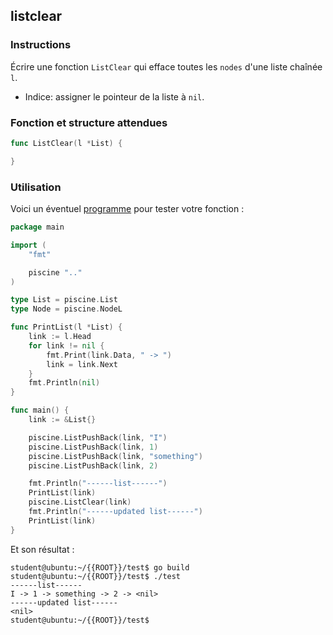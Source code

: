 ## listclear

### Instructions

Écrire une fonction `ListClear` qui efface toutes les `nodes` d'une liste chaînée `l`.

-   Indice: assigner le pointeur de la liste à `nil`.

### Fonction et structure attendues

```go
func ListClear(l *List) {

}
```

### Utilisation

Voici un éventuel [programme](TODO-LINK) pour tester votre fonction :

```go
package main

import (
	"fmt"

	piscine ".."
)

type List = piscine.List
type Node = piscine.NodeL

func PrintList(l *List) {
	link := l.Head
	for link != nil {
		fmt.Print(link.Data, " -> ")
		link = link.Next
	}
	fmt.Println(nil)
}

func main() {
	link := &List{}

	piscine.ListPushBack(link, "I")
	piscine.ListPushBack(link, 1)
	piscine.ListPushBack(link, "something")
	piscine.ListPushBack(link, 2)

	fmt.Println("------list------")
	PrintList(link)
	piscine.ListClear(link)
	fmt.Println("------updated list------")
	PrintList(link)
}
```

Et son résultat :

```console
student@ubuntu:~/{{ROOT}}/test$ go build
student@ubuntu:~/{{ROOT}}/test$ ./test
------list------
I -> 1 -> something -> 2 -> <nil>
------updated list------
<nil>
student@ubuntu:~/{{ROOT}}/test$
```
